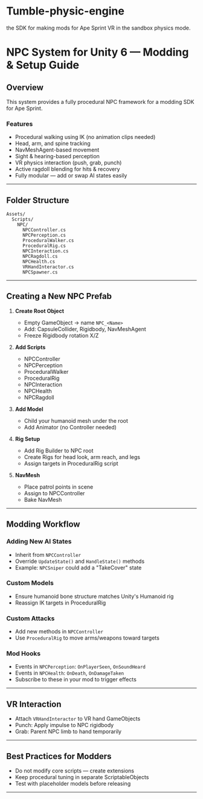 # Tumble-physic-engine
the SDK for making mods for Ape Sprint VR in the sandbox physics mode.


# NPC System for Unity 6 — Modding & Setup Guide

## Overview
This system provides a fully procedural NPC framework for a modding SDK for Ape Sprint.

### Features
- Procedural walking using IK (no animation clips needed)
- Head, arm, and spine tracking
- NavMeshAgent-based movement
- Sight & hearing-based perception
- VR physics interaction (push, grab, punch)
- Active ragdoll blending for hits & recovery
- Fully modular — add or swap AI states easily

---

## Folder Structure
```
Assets/
  Scripts/
    NPC/
      NPCController.cs
      NPCPerception.cs
      ProceduralWalker.cs
      ProceduralRig.cs
      NPCInteraction.cs
      NPCRagdoll.cs
      NPCHealth.cs
      VRHandInteractor.cs
      NPCSpawner.cs
```
---

## Creating a New NPC Prefab
1. **Create Root Object**
   - Empty GameObject → name `NPC_<Name>`
   - Add: CapsuleCollider, Rigidbody, NavMeshAgent
   - Freeze Rigidbody rotation X/Z

2. **Add Scripts**
   - NPCController
   - NPCPerception
   - ProceduralWalker
   - ProceduralRig
   - NPCInteraction
   - NPCHealth
   - NPCRagdoll

3. **Add Model**
   - Child your humanoid mesh under the root
   - Add Animator (no Controller needed)

4. **Rig Setup**
   - Add Rig Builder to NPC root
   - Create Rigs for head look, arm reach, and legs
   - Assign targets in ProceduralRig script

5. **NavMesh**
   - Place patrol points in scene
   - Assign to NPCController
   - Bake NavMesh

---

## Modding Workflow

### Adding New AI States
- Inherit from `NPCController`
- Override `UpdateState()` and `HandleState()` methods
- Example: `NPCSniper` could add a "TakeCover" state

### Custom Models
- Ensure humanoid bone structure matches Unity's Humanoid rig
- Reassign IK targets in ProceduralRig

### Custom Attacks
- Add new methods in `NPCController`
- Use `ProceduralRig` to move arms/weapons toward targets

### Mod Hooks
- Events in `NPCPerception`: `OnPlayerSeen`, `OnSoundHeard`
- Events in `NPCHealth`: `OnDeath`, `OnDamageTaken`
- Subscribe to these in your mod to trigger effects

---

## VR Interaction
- Attach `VRHandInteractor` to VR hand GameObjects
- Punch: Apply impulse to NPC rigidbody
- Grab: Parent NPC limb to hand temporarily

---

## Best Practices for Modders
- Do not modify core scripts — create extensions
- Keep procedural tuning in separate ScriptableObjects
- Test with placeholder models before releasing

---
